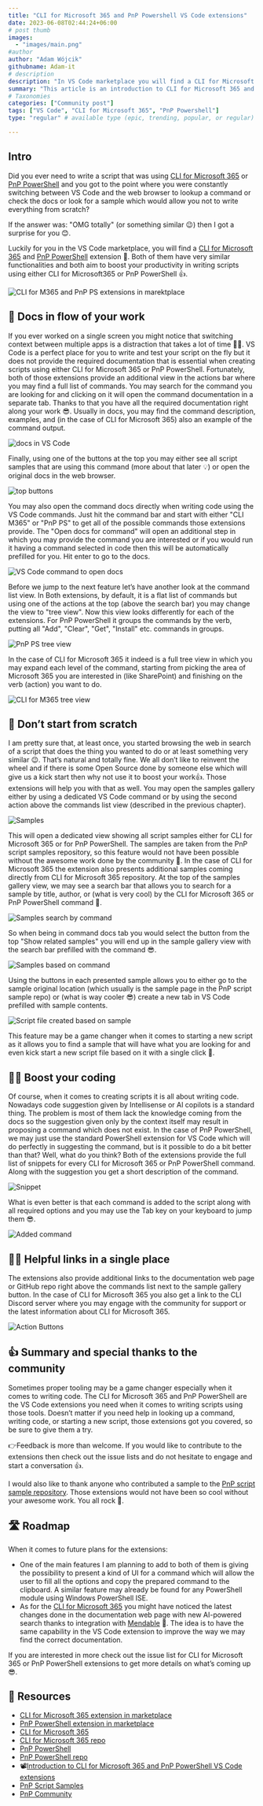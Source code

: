 ```yaml
---
title: "CLI for Microsoft 365 and PnP Powershell VS Code extensions"
date: 2023-06-08T02:44:24+06:00
# post thumb
images:
  - "images/main.png"
#author
author: "Adam Wójcik"
githubname: Adam-it
# description
description: "In VS Code marketplace you will find a CLI for Microsoft 365 and PnP PowerShell extension. Both of them have very similar functionalities and both aim to boost your productivity in writing scripts using either CLI for M365 or PnP PS."
summary: "This article is an introduction to CLI for Microsoft 365 and PnP PowerShell VS Code extensions"
# Taxonomies
categories: ["Community post"]
tags: ["VS Code", "CLI for Microsoft 365", "PnP Powershell"]
type: "regular" # available type (epic, trending, popular, or regular)

---
```

## Intro

Did you ever need to write a script that was using [CLI for Microsoft 365](https://pnp.github.io/cli-microsoft365/) or [PnP PowerShell](https://pnp.github.io/powershell/index.html) and you got to the point where you were constantly switching between VS Code and the web browser to lookup a command or check the docs or look for a sample which would allow you not to write everything from scratch?

If the answer was: "OMG totally" (or something similar 😉) then I got a surprise for you 😊.

Luckily for you in the VS Code marketplace, you will find a [CLI for Microsoft 365](https://marketplace.visualstudio.com/items?itemName=adamwojcikit.cli-for-microsoft-365-extension) and [PnP PowerShell](https://marketplace.visualstudio.com/items?itemName=adamwojcikit.pnp-powershell-extension) extension 🤩. Both of them have very similar functionalities and both aim to boost your productivity in writing scripts using either CLI for Microsoft365 or PnP PowerShell 👍.

![CLI for M365 and PnP PS extensions in marektplace](images/CLIandPnPPSinMarektplace.png)

## 📄 Docs in flow of your work

If you ever worked on a single screen you might notice that switching context between multiple apps is a distraction that takes a lot of time 🤦‍♂️. VS Code is a perfect place for you to write and test your script on the fly but it does not provide the required documentation that is essential when creating scripts using either CLI for Microsoft 365 or PnP PowerShell. Fortunately, both of those extensions provide an additional view in the actions bar where you may find a full list of commands. You may search for the command you are looking for and clicking on it will open the command documentation in a separate tab. Thanks to that you have all the required documentation right along your work 😎. Usually in docs, you may find the command description, examples, and (in the case of CLI for Microsoft 365) also an example of the command output.

![docs in VS Code](images/DocsInVSCode.png)

Finally, using one of the buttons at the top you may either see all script samples that are using this command (more about that later 💡) or open the original docs in the web browser.

![top buttons](images/TopButtons.png)

You may also open the command docs directly when writing code using the VS Code commands. Just hit the command bar and start with either "CLI M365" or "PnP PS" to get all of the possible commands those extensions provide. The "Open docs for command" will open an additional step in which you may provide the command you are interested or if you would run it having a command selected in code then this will be automatically prefilled for you. Hit enter to go to the docs.

![VS Code command to open docs](images/GetDocsByCommand.png)

Before we jump to the next feature let’s have another look at the command list view. In Both extensions, by default, it is a flat list of commands but using one of the actions at the top (above the search bar) you may change the view to "tree view". Now this view looks differently for each of the extensions. For PnP PowerShell it groups the commands by the verb, putting all "Add", "Clear", "Get", "Install" etc. commands in groups.

![PnP PS tree view](images/PnPPSTreeView.png)

In the case of CLI for Microsoft 365 it indeed is a full tree view in which you may expand each level of the command, starting from picking the area of Microsoft 365 you are interested in (like SharePoint) and finishing on the verb (action) you want to do.

![CLI for M365 tree view](images/CLITreeView.png)

## 🚀 Don’t start from scratch

I am pretty sure that, at least once, you started browsing the web in search of a script that does the thing you wanted to do or at least something very similar 😉. That’s natural and totally fine. We all don’t like to reinvent the wheel and if there is some Open Source done by someone else which will give us a kick start then why not use it to boost your work👍. Those extensions will help you with that as well. You may open the samples gallery either by using a dedicated VS Code command or by using the second action above the commands list view (described in the previous chapter).

![Samples](images/Samples.png)

This will open a dedicated view showing all script samples either for CLI for Microsoft 365 or for PnP PowerShell. The samples are taken from the PnP script samples repository, so this feature would not have been possible without the awesome work done by the community 🤩. In the case of CLI for Microsoft 365 the extension also presents additional samples coming directly from CLI for Microsoft 365 repository. At the top of the samples gallery view, we may see a search bar that allows you to search for a sample by title, author, or (what is very cool) by the CLI for Microsoft 365 or PnP PowerShell command 🤯.

![Samples search by command](images/SamplesSearch.png)

So when being in command docs tab you would select the button from the top "Show related samples" you will end up in the sample gallery view with the search bar prefilled with the command 😎.

![Samples based on command](images/ShowRelatedSamples.png)

Using the buttons in each presented sample allows you to either go to the sample original location (which usually is the sample page in the PnP script sample repo) or (what is way cooler 😎) create a new tab in VS Code prefilled with sample contents.

![Script file created based on sample](images/ScriptBasedOnSample.png)

This feature may be a game changer when it comes to starting a new script as it allows you to find a sample that will have what you are looking for and even kick start a new script file based on it with a single click 🚀.

## 👨‍💻 Boost your coding

Of course, when it comes to creating scripts it is all about writing code. Nowadays code suggestion given by Intellisense or AI copilots is a standard thing. The problem is most of them lack the knowledge coming from the docs so the suggestion given only by the context itself may result in proposing a command which does not exist. In the case of PnP PowerShell, we may just use the standard PowerShell extension for VS Code which will do perfectly in suggesting the command, but is it possible to do a bit better than that? Well, what do you think? Both of the extensions provide the full list of snippets for every CLI for Microsoft 365 or PnP PowerShell command. Along with the suggestion you get a short description of the command.

![Snippet](images/Snippet.png)

What is even better is that each command is added to the script along with all required options and you may use the Tab key on your keyboard to jump them 😎.

![Added command](images/CommandAdded.png)

## 🙋‍♂️ Helpful links in a single place

The extensions also provide additional links to the documentation web page or GitHub repo right above the commands list next to the sample gallery button. In the case of CLI for Microsoft 365 you also get a link to the CLI Discord server where you may engage with the community for support or the latest information about CLI for Microsoft 365.

![Action Buttons](images/ActionButtons.png)

## 👍 Summary and special thanks to the community

Sometimes proper tooling may be a game changer especially when it comes to writing code. The CLI for Microsoft 365 and PnP PowerShell are the VS Code extensions you need when it comes to writing scripts using those tools. Doesn’t matter if you need help in looking up a command, writing code, or starting a new script, those extensions got you covered, so be sure to give them a try.

👉Feedback is more than welcome. If you would like to contribute to the extensions then check out the issue lists and do not hesitate to engage and start a conversation 👍.

I would also like to thank anyone who contributed a sample to the [PnP script sample repository](https://pnp.github.io/script-samples/). Those extensions would not have been so cool without your awesome work. You all rock 🤩.

## 🛣️ Roadmap

When it comes to future plans for the extensions:

- One of the main features I am planning to add to both of them is giving the possibility to present a kind of UI for a command which will allow the user to fill all the options and copy the prepared command to the clipboard. A similar feature may already be found for any PowerShell module using Windows PowerShell ISE.
- As for the [CLI for Microsoft 365](https://pnp.github.io/cli-microsoft365/) you might have noticed the latest changes done in the documentation web page with new AI-powered search thanks to integration with [Mendable](https://www.mendable.ai/) 🤯. The idea is to have the same capability in the VS Code extension to improve the way we may find the correct documentation.

If you are interested in more check out the issue list for CLI for Microsoft 365 or PnP PowerShell extensions to get more details on what’s coming up 😎.

## 🔗 Resources

- [CLI for Microsoft 365 extension in marketplace](https://marketplace.visualstudio.com/items?itemName=adamwojcikit.cli-for-microsoft-365-extension)
- [PnP PowerShell extension in marketplace](https://marketplace.visualstudio.com/items?itemName=adamwojcikit.pnp-powershell-extension)
- [CLI for Microsoft 365](https://pnp.github.io/cli-microsoft365/)
- [CLI for Microsoft 365 repo](https://github.com/pnp/cli-microsoft365)
- [PnP PowerShell](https://pnp.github.io/powershell/index.html)
- [PnP PowerShell repo](https://github.com/pnp/powershell)
- 📽️[Introduction to CLI for Microsoft 365 and PnP PowerShell VS Code extensions](https://www.youtube.com/watch?v=kTnlgESTas0)
- [PnP Script Samples](https://pnp.github.io/script-samples/)
- [PnP Community](https://pnp.github.io/)